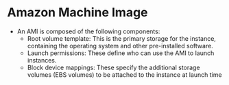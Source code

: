 # Amazon Machine Image 

- An AMI is composed of the following components:
    - Root volume template: This is the primary storage for the instance, containing the operating system and other pre-installed software.
    - Launch permissions: These define who can use the AMI to launch instances.
    - Block device mappings: These specify the additional storage volumes (EBS volumes) to be attached to the instance at launch time
